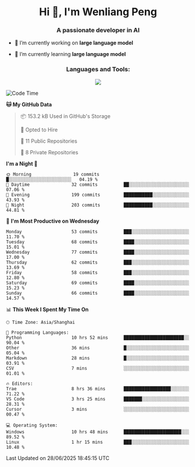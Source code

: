 <h1 align="center">Hi 👋, I'm Wenliang Peng</h1>
<h3 align="center">A passionate developer in AI</h3>

- 🔭 I’m currently working on **large language model**

- 🌱 I’m currently learning **large language model**

<!-- <h3 align="left">Connect with me:</h3> -->
<!-- <p align="left">
</p> -->

<h3 align="center">Languages and Tools:</h3>
<p align="center">
  <a href="https://skillicons.dev">
    <img src="https://skillicons.dev/icons?i=cpp,ros,docker,azure,git,linux,py,pytorch,cmake,githubactions,powershell,md&perline=6" />
  </a>
</p>


<!-- <p><img align="center" src="https://github-readme-stats.vercel.app/api/top-langs?username=bpwl0121&show_icons=true&locale=en&layout=compact" alt="bpwl0121" /></p> -->

<!-- <p><img align="center" src="https://github-readme-streak-stats.herokuapp.com/?user=bpwl0121&" alt="bpwl0121" /></p> -->

<!--START_SECTION:waka-->
![Code Time](http://img.shields.io/badge/Code%20Time-294%20hrs%2043%20mins-blue)

**🐱 My GitHub Data** 

> 📦 153.2 kB Used in GitHub's Storage 
 > 
> 💼 Opted to Hire
 > 
> 📜 11 Public Repositories 
 > 
> 🔑 8 Private Repositories 
 > 
**I'm a Night 🦉** 

```text
🌞 Morning                19 commits          █░░░░░░░░░░░░░░░░░░░░░░░░   04.19 % 
🌆 Daytime                32 commits          ██░░░░░░░░░░░░░░░░░░░░░░░   07.06 % 
🌃 Evening                199 commits         ███████████░░░░░░░░░░░░░░   43.93 % 
🌙 Night                  203 commits         ███████████░░░░░░░░░░░░░░   44.81 % 
```
📅 **I'm Most Productive on Wednesday** 

```text
Monday                   53 commits          ███░░░░░░░░░░░░░░░░░░░░░░   11.70 % 
Tuesday                  68 commits          ████░░░░░░░░░░░░░░░░░░░░░   15.01 % 
Wednesday                77 commits          ████░░░░░░░░░░░░░░░░░░░░░   17.00 % 
Thursday                 62 commits          ███░░░░░░░░░░░░░░░░░░░░░░   13.69 % 
Friday                   58 commits          ███░░░░░░░░░░░░░░░░░░░░░░   12.80 % 
Saturday                 69 commits          ████░░░░░░░░░░░░░░░░░░░░░   15.23 % 
Sunday                   66 commits          ████░░░░░░░░░░░░░░░░░░░░░   14.57 % 
```


📊 **This Week I Spent My Time On** 

```text
🕑︎ Time Zone: Asia/Shanghai

💬 Programming Languages: 
Python                   10 hrs 52 mins      ███████████████████████░░   90.04 % 
Other                    36 mins             █░░░░░░░░░░░░░░░░░░░░░░░░   05.04 % 
Markdown                 28 mins             █░░░░░░░░░░░░░░░░░░░░░░░░   03.91 % 
CSV                      7 mins              ░░░░░░░░░░░░░░░░░░░░░░░░░   01.01 % 

🔥 Editors: 
Trae                     8 hrs 36 mins       ██████████████████░░░░░░░   71.22 % 
VS Code                  3 hrs 25 mins       ███████░░░░░░░░░░░░░░░░░░   28.31 % 
Cursor                   3 mins              ░░░░░░░░░░░░░░░░░░░░░░░░░   00.47 % 

💻 Operating System: 
Windows                  10 hrs 48 mins      ██████████████████████░░░   89.52 % 
Linux                    1 hr 15 mins        ███░░░░░░░░░░░░░░░░░░░░░░   10.48 % 
```


 Last Updated on 28/06/2025 18:45:15 UTC
<!--END_SECTION:waka-->
